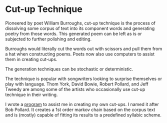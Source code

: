 # Cut-up Technique

Pioneered by poet William Burroughs, cut-up technique is the process of dissolving some corpus of text into its component words and generating poetry from those words. This generated poem can be left as is or subjected to further polishing and editing.

Burroughs would literally cut the words out with scissors and pull them from a hat when constructing poems. Poets now also use computers to assist them in creating cut-ups.

The generation techniques can be stochastic or deterministic.

The technique is popular with songwriters looking to surprise themselves or play with language. Thom York, David Bowie, Robert Pollard, and Jeff Tweedy are among some of the artists who occasionally use cut-up technique in their writing.

I wrote a [program](https://pollard-cutup-poetry.glitch.me/) to assist me in creating my own cut-ups. I named it after Bob Pollard. It creates a 1st order markov chain based on the corpus text and is (mostly) capable of fitting its results to a predefined syllabic scheme. 